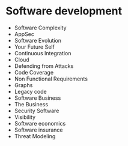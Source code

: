 # Software development

- Software Complexity
- AppSec
- Software Evolution
- Your Future Self
- Continuous Integration
- Cloud
- Defending from Attacks
- Code Coverage
- Non Functional Requirements
- Graphs
- Legacy code
- Software Business
- The Business
- Security Software
- Visibility
- Software economics
- Software insurance
- Threat Modeling
